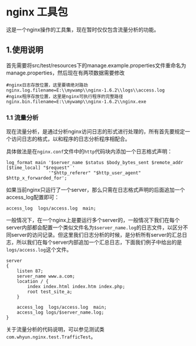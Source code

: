 # nginx 工具包
这是一个nginx操作的工具集，现在暂时仅仅包含流量分析的功能。
## 1.使用说明
首先需要将src/test/resources下的manage.example.properties文件重命名为manage.properties，然后现在有两项数据需要修改

	#nginx日志存放位置，这里要填绝对路劲
	nginx.log.filename=E:\\mywamp\\nginx-1.6.2\\logs\\access.log
	#nginx程序存放位置，这里是nginx可执行程序的完整路径
	nginx.bin.filename=E:\\mywamp\\nginx-1.6.2\\nginx.exe
### 1.1 流量分析
现在流量分析，是通过分析nginx访问日志的形式进行处理的，所有首先要规定一个访问日志的格式，以和程序的日志分析程序相配合。

具体做法是在`nginx.conf`文件中的`http`代码块内添加一个日志格式声明：

	log_format main '$server_name $status $body_bytes_sent $remote_addr [$time_local] "$request" '
					'"$http_referer" "$http_user_agent" $http_x_forwarded_for';
如果当前nginx只运行了一个server，那么只需在日志格式声明的后面追加一个access_log配置即可：

	access_log  logs/access.log  main;
一般情况下，在一个nginx上是要运行多个server的，一般情况下我们在每个server内部都会配置一个类似文件名为`$server_name.log`的日志文件，以区分不同server的访问记录。但这里我们日志分析的时候，是分析所有server的汇总日志，所以我们在每个server内部追加一个汇总日志，下面我们例子中给出的是`logs/access.log`这个文件。

	server
	{
	    listen 87;
	    server_name www.a.com;
		location / {
			index index.html index.htm index.php;	
			root test_site_a;
		}
		
	    access_log  logs/access.log  main;
	    access_log logs/$server_name.log;
	}
关于流量分析的代码说明，可以参见测试类`com.whyun.nginx.test.TrafficTest`。